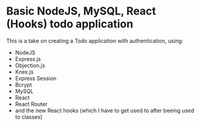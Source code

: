 # Basic NodeJS, MySQL, React (Hooks) todo application

This is a take on creating a Todo application with authentication, using:

- NodeJS
- Express.js
- Objection.js
- Knex.js
- Express Session
- Bcrypt
- MySQL
- React
- React Router
- and the new React hooks (which I have to get used to after beeing used to classes)
